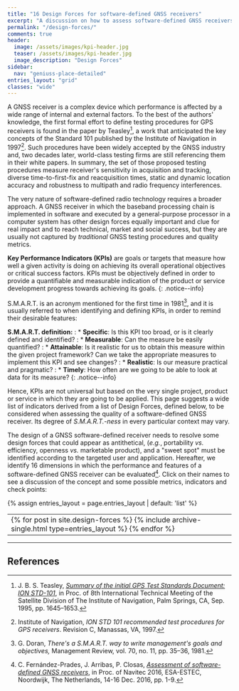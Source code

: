 ```yaml
---
title: "16 Design Forces for software-defined GNSS receivers"
excerpt: "A discussion on how to assess software-defined GNSS receivers."
permalink: "/design-forces/"
comments: true
header:
  image: /assets/images/kpi-header.jpg
  teaser: /assets/images/kpi-header.jpg
  image_description: "Design Forces"
sidebar:
  nav: "geniuss-place-detailed"
entries_layout: "grid"
classes: "wide"
---
```


A GNSS receiver is a complex device which performance is affected by a wide range of internal and external factors. To the best of the authors' knowledge, the first formal effort to define testing procedures for GPS receivers is found in the paper by Teasley[^Teasley95], a work that anticipated the key concepts of the Standard 101 published by the Institute of Navigation in 1997[^ION97]. Such procedures have been widely accepted by the GNSS industry and, two decades later, world-class testing firms are still referencing them in their white papers. In summary, the set of those proposed testing procedures measure receiver's sensitivity in acquisition and tracking, diverse time-to-first-fix and reacquisition times, static and dynamic location accuracy and robustness to multipath and radio frequency interferences.


The very nature of software-defined radio technology requires a broader approach. A GNSS receiver in which the baseband processing chain is implemented in software and executed by a general-purpose processor in a computer system has other design forces equally important and clue for real impact and to reach technical, market and social success, but they are usually not captured by _traditional_ GNSS testing procedures and quality metrics.


**Key Performance Indicators (KPIs)** are goals or targets that measure how well a given activity is doing on achieving its overall operational objectives or critical success factors. KPIs must be objectively defined in order to provide a quantifiable and measurable indication of the product or service development progress towards achieving its goals.
{: .notice--info}


S.M.A.R.T. is an acronym mentioned for the first time in 1981[^Doran81], and it is usually referred to when identifying and defining KPIs, in order to remind their desirable features:

**S.M.A.R.T. definition:**
: * **Specific**: Is this KPI too broad, or is it clearly defined and identified?
: * **Measurable**: Can the measure be easily quantified?
: * **Attainable**: Is it realistic for us to obtain this measure within the given project framework? Can we take the appropriate measures to implement this KPI and see changes?
: * **Realistic**: Is our measure practical and pragmatic?
: * **Timely**: How often are we going to be able to look at data for its measure?
{: .notice--info}

Hence, KPIs are not universal but based on the very single project, product or service in which they are going to be applied. This page suggests a wide list of indicators derived from a list of Design Forces, defined below, to be considered when assessing the quality of a software-defined GNSS receiver. Its degree of _S.M.A.R.T.-ness_ in every particular context may vary.

The design of a GNSS software-defined receiver needs to resolve some design forces that could appear as antithetical, (_e.g._, portability _vs._ efficiency, openness _vs._ marketable product), and a "sweet spot" must be identified according to the targeted user and application. Hereafter, we identify 16 dimensions in which the performance and features of a software-defined GNSS receiver can be evaluated[^Fernandez16]. Click on their names to see a discussion of the concept and some possible metrics, indicators and check points:

{% assign entries_layout = page.entries_layout | default: 'list' %}
<table> <tr> <td id="forcetable2">
{% for post in site.design-forces %}
   {% include archive-single.html type=entries_layout %}
{% endfor %}
</td> </tr> </table>


---

## References

[^Fernandez16]: C. Fern&aacute;ndez-Prades, J. Arribas, P. Closas, [_Assessment of software-defined GNSS receivers_](https://zenodo.org/record/266524), in Proc. of Navitec 2016, ESA-ESTEC, Noordwijk, The Netherlands, 14-16 Dec. 2016, pp. 1-9.

[^Teasley95]: J. B. S. Teasley, [_Summary of the initial GPS Test Standards Document: ION STD-101_](https://www.ion.org/publications/abstract.cfm?articleID=2506), in Proc. of 8th International Technical Meeting of the Satellite Division of The Institute of Navigation, Palm Springs, CA, Sep. 1995, pp. 1645–1653.

[^ION97]: Institute of Navigation, _ION STD 101 recommended test procedures for GPS receivers_. Revision C, Manassas, VA, 1997.

[^Doran81]: G. Doran, _There's a S.M.A.R.T. way to write management's goals and objectives,_ Management Review, vol. 70, no. 11, pp. 35–36, 1981.


<link rel="prerender" href="{{ "/design-forces/accuracy/" | relative_url }}" />
<link rel="prerender" href="{{ "/design-forces/availability/" | relative_url }}" />
<link rel="prerender" href="{{ "/design-forces/efficiency/" | relative_url }}" />
<link rel="prerender" href="{{ "/design-forces/flexibility/" | relative_url }}" />
<link rel="prerender" href="{{ "/design-forces/interoperability/" | relative_url }}" />
<link rel="prerender" href="{{ "/design-forces/maintainability/" | relative_url }}" />
<link rel="prerender" href="{{ "/design-forces/marketability/" | relative_url }}" />
<link rel="prerender" href="{{ "/design-forces/portability/" | relative_url }}" />
<link rel="prerender" href="{{ "/design-forces/popularity/" | relative_url }}" />
<link rel="prerender" href="{{ "/design-forces/reliability/" | relative_url }}" />
<link rel="prerender" href="{{ "/design-forces/reproducibility/" | relative_url }}" />
<link rel="prerender" href="{{ "/design-forces/scalability/" | relative_url }}" />
<link rel="prerender" href="{{ "/design-forces/testability/" | relative_url }}" />
<link rel="prerender" href="{{ "/design-forces/openness/" | relative_url }}" />
<link rel="prerender" href="{{ "/design-forces/usability/" | relative_url }}" />
